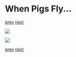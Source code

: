# When Pigs Fly...

[prev](17-pre-flight.md) [next](19-catch-a-ride.md)

![](18-when-pigs-fly_1.png)

![](18-when-pigs-fly_2.png)

[prev](17-pre-flight.md) [next](19-catch-a-ride.md)
